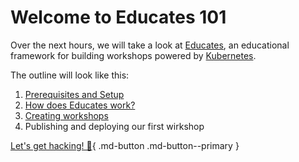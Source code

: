 # Welcome to Educates 101

Over the next hours, we will take a look at [Educates](https://educates.dev),
an educational framework for building workshops powered by [Kubernetes](https://kubernetes.io).

The outline will look like this:

1. [Prerequisites and Setup](setup/index.md)
2. [How does Educates work?](about/index.md)
3. [Creating workshops](authoring/index.md)
4. Publishing and deploying our first wirkshop

[Let's get hacking! 🚀](setup/index.md){ .md-button .md-button--primary }

